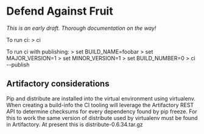 Defend Against Fruit
====================

*This is an early draft. Thorough documentation on the way!*

To run ci:
    > ci

To run ci with publishing:
    > set BUILD_NAME=foobar
    > set MAJOR_VERSION=1
    > set MINOR_VERSION=1
    > set BUILD_NUMBER=0
    > ci --publish

Artifactory considerations
--------------------------
Pip and distribute are installed into the virtual environment using virtualenv.
When creating a build-info the CI tooling will leverage the Artifactory REST API
to determine checksums for every dependency found by pip freeze. For this to work
the same version of distribute used by virtualenv must be found in Artifactory.
At present this is distribute-0.6.34.tar.gz
